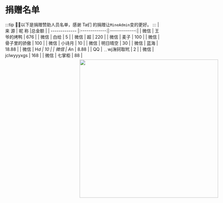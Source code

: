 # 捐赠名单

:::tip
💝🎉以下是捐赠赞助人员名单，感谢 Ta们 的捐赠让`MineAdmin`变的更好。
:::
| 来  源           | 昵  称          |总金额          |
| ------------- |:-------------:|:-------------:|
| 微信 | 王爷的烤鸭 | 676 |
| 微信 | 白给 | 5 |
| 微信 | 超 | 220 |
| 微信 | 麦子 | 100 |
| 微信 | 骨子里的骄傲 | 100 |
| 微信 | 小诗月 | 10 |
| 微信 | 明日晴空 | 30 |
| 微信 | 蓝海 | 18.88 |
| 微信 | H*d | 10 |
| 微信 | A*n | 8.88 |
| QQ | ﹎wj潕钶取玳 | 2 |
| 微信 | jclwyyyxgs | 168 |
| 微信 | 七掌柜 | 88 |

<div class="qrcode">
    <img src="https://doc.mineadmin.com/qrcode.jpg" width="450" />
</div>

<style scoped>
.theme-default-content:not(.custom) {
    position: relative;
}
table {
    display: inline-table !important;
    width: 530px;
    margin: 0;
}
table tbody td {
    text-align:center;
}
.qrcode {
    position: absolute;
    right: 2.5rem;
    top: 17rem;
}
</style>